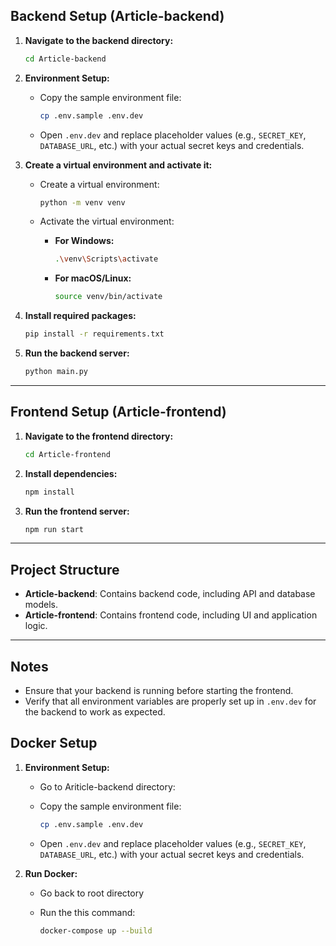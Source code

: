 ## Backend Setup (Article-backend)

1. **Navigate to the backend directory:**

   ```bash
   cd Article-backend
   ```

2. **Environment Setup:**
   - Copy the sample environment file:

     ```bash
     cp .env.sample .env.dev
     ```

   - Open `.env.dev` and replace placeholder values (e.g., `SECRET_KEY`, `DATABASE_URL`, etc.) with your actual secret keys and credentials.

3. **Create a virtual environment and activate it:**
   - Create a virtual environment:

     ```bash
     python -m venv venv
     ```

   - Activate the virtual environment:
     - **For Windows:**

       ```bash
       .\venv\Scripts\activate
       ```

     - **For macOS/Linux:**

       ```bash
       source venv/bin/activate
       ```

4. **Install required packages:**

   ```bash
   pip install -r requirements.txt
   ```

5. **Run the backend server:**

   ```bash
   python main.py
   ```

---

## Frontend Setup (Article-frontend)

1. **Navigate to the frontend directory:**

   ```bash
   cd Article-frontend
   ```

2. **Install dependencies:**

   ```bash
   npm install
   ```

3. **Run the frontend server:**

   ```bash
   npm run start
   ```

---

## Project Structure

- **Article-backend**: Contains backend code, including API and database models.
- **Article-frontend**: Contains frontend code, including UI and application logic.

---

## Notes

- Ensure that your backend is running before starting the frontend.
- Verify that all environment variables are properly set up in `.env.dev` for the backend to work as expected.


## Docker Setup


1. **Environment Setup:**
   - Go to Ariticle-backend directory:
   - Copy the sample environment file:

     ```bash
     cp .env.sample .env.dev
     ```
   - Open `.env.dev` and replace placeholder values (e.g., `SECRET_KEY`, `DATABASE_URL`, etc.) with your actual secret keys and credentials.
2. **Run Docker:**
   - Go back to root directory
   - Run the this command:

     ```bash
     docker-compose up --build
     ```
